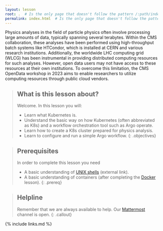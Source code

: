 ```yaml
---
layout: lesson
root: .  # Is the only page that doesn't follow the pattern /:path/index.html
permalink: index.html  # Is the only page that doesn't follow the pattern /:path/index.html
---
```

Physics analyses in the field of particle physics often involve processing large amounts of data, typically spanning several terabytes. Within the CMS collaboration, these analyses have been performed using high-throughput batch systems like HTCondor, which is installed at CERN and various research institutions. Additionally, the worldwide LHC computing grid (WLCG) has been instrumental in providing distributed computing resources for such analyses. However, open data users may not have access to these resources at their own institutions. To overcome this limitation, the CMS OpenData workshop in 2023 aims to enable researchers to utilize computing resources through public cloud vendors.

> ## What is this lesson about?
>
> Welcome.  In this lesson you will:
> - Learn what Kubernetes is.
> - Understand the basic way on how Kubernetes (often abbreviated as K8s) and a workflow orchestration tool such as Argo operate.
> - Learn how to create a K8s cluster prepared for physics analysis.
> - Learn to configure and run a simple Argo workflow.
{: .objectives}

> ## Prerequisites
> In order to complete this lesson you need
> - A basic understanding of [UNIX shells](https://swcarpentry.github.io/shell-novice/) (external link).
> - A basic understanding of containers (after completing the [Docker](https://cms-opendata-workshop.github.io/workshop2023-lesson-docker/) lesson).
{: .prereq}

> ## Helpline
> Remember that we are always available to help. Our [Mattermost](https://mattermost.web.cern.ch/cmsodws2023/channels/cloud-pre-exercise) channel is open.
{: .callout}

{% include links.md %}
